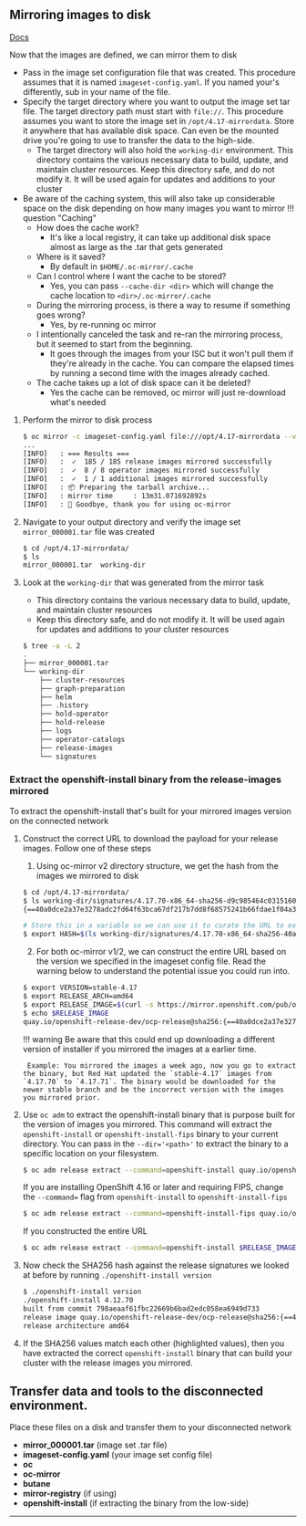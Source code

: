 ## Mirroring images to disk
[Docs](https://docs.redhat.com/en/documentation/openshift_container_platform/4.17/html/disconnected_environments/mirroring-in-disconnected-environments#mirror-to-disk-v2_about-installing-oc-mirror-v2)

Now that the images are defined, we can mirror them to disk

- Pass in the image set configuration file that was created. This procedure assumes that it is named `imageset-config.yaml`. If you named your's differently, sub in your name of the file.
- Specify the target directory where you want to output the image set tar file. The target directory path must start with `file://`. This procedure assumes you want to store the image set in `/opt/4.17-mirrordata`. Store it anywhere that has available disk space. Can even be the mounted drive you're going to use to transfer the data to the high-side.
  - The target directory will also hold the `working-dir` environment. This directory contains the various necessary data to build, update, and maintain cluster resources. Keep this directory safe, and do not modify it. It will be used again for updates and additions to your cluster
- Be aware of the caching system, this will also take up considerable space on the disk depending on how many images you want to mirror
!!! question "Caching"
    - How does the cache work?
        - It's like a local registry, it can take up additional disk space almost as large as the .tar that gets generated
    - Where is it saved?
        - By default in `$HOME/.oc-mirror/.cache`
    - Can I control where I want the cache to be stored?
        - Yes, you can pass `--cache-dir <dir>` which will change the cache location to `<dir>/.oc-mirror/.cache`
    - During the mirroring process, is there a way to resume if something goes wrong?
        - Yes, by re-running oc mirror
    - I intentionally canceled the task and re-ran the mirroring process, but it seemed to start from the beginning.
        - It goes through the images from your ISC but it won't pull them if they're already in the cache. You can compare the elapsed times by running a second time with the images already cached.
    - The cache takes up a lot of disk space can it be deleted?
        - Yes the cache can be removed, oc mirror will just re-download what's needed

1. Perform the mirror to disk process    
    ```bash
    $ oc mirror -c imageset-config.yaml file:///opt/4.17-mirrordata --v2
    ...
    [INFO]   : === Results ===
    [INFO]   :  ✓  185 / 185 release images mirrored successfully
    [INFO]   :  ✓  8 / 8 operator images mirrored successfully
    [INFO]   :  ✓  1 / 1 additional images mirrored successfully
    [INFO]   : 📦 Preparing the tarball archive...
    [INFO]   : mirror time     : 13m31.071692892s
    [INFO]   : 👋 Goodbye, thank you for using oc-mirror
    ```
    
1. Navigate to your output directory and verify the image set `mirror_000001.tar` file was created
    ```bash
    $ cd /opt/4.17-mirrordata/
    $ ls
    mirror_000001.tar  working-dir
    ```

1. Look at the `working-dir` that was generated from the mirror task
    - This directory contains the various necessary data to build, update, and maintain cluster resources
    - Keep this directory safe, and do not modify it. It will be used again for updates and additions to your cluster resources
    ```bash
    $ tree -a -L 2
    .
    ├── mirror_000001.tar
    └── working-dir
        ├── cluster-resources
        ├── graph-preparation
        ├── helm
        ├── .history
        ├── hold-operator
        ├── hold-release
        ├── logs
        ├── operator-catalogs
        ├── release-images
        └── signatures
    ```
  
### Extract the openshift-install binary from the release-images mirrored
To extract the openshift-install that's built for your mirrored images version on the connected network

1. Construct the correct URL to download the payload for your release images. Follow one of these steps
    
    1. Using oc-mirror v2 directory structure, we get the hash from the images we mirrored to disk
    ```bash
    $ cd /opt/4.17-mirrordata/
    $ ls working-dir/signatures/4.17.70-x86_64-sha256-d9c985464c0315160971b3e79f5fbec628d403a572f7a6d893c04627c066c0bb | awk -F'sha256-' '{print $2}'
    {==40a0dce2a37e3278adc2fd64f63bca67df217b7dd8f68575241b66fdae1f04a3==}

    # Store this in a variable so we can use it to curate the URL to extract the installer from without copying and pasting 
    $ export HASH=$(ls working-dir/signatures/4.17.70-x86_64-sha256-40a0dce2a37e3278adc2fd64f63bca67df217b7dd8f68575241b66fdae1f04a3 | awk -F'sha256-' '{print $2}')
    ```
    2. For both oc-mirror v1/2, we can construct the entire URL based on the version we specified in the imageset config file. Read the warning below to understand the potential issue you could run into.
    ```bash
    $ export VERSION=stable-4.17
    $ export RELEASE_ARCH=amd64
    $ export RELEASE_IMAGE=$(curl -s https://mirror.openshift.com/pub/openshift-v4/$RELEASE_ARCH/clients/ocp/$VERSION/release.txt | grep 'Pull From: quay.io' | awk -F ' ' '{print $3}')
    $ echo $RELEASE_IMAGE
    quay.io/openshift-release-dev/ocp-release@sha256:{==40a0dce2a37e3278adc2fd64f63bca67df217b7dd8f68575241b66fdae1f04a3==}
    ```
    !!! warning
        Be aware that this could end up downloading a different version of installer if you mirrored the images at a earlier time.

        Example: You mirrored the images a week ago, now you go to extract the binary, but Red Hat updated the `stable-4.17` images from `4.17.70` to `4.17.71`. The binary would be downloaded for the newer stable branch and be the incorrect version with the images you mirrored prior.

2. Use `oc adm` to extract the openshift-install binary that is purpose built for the version of images you mirrored. This command will extract the `openshift-install` or `openshift-install-fips` binary to your current directory. You can pass in the `--dir='<path>'` to extract the binary to a specific location on your filesystem. 
    ```bash
    $ oc adm release extract --command=openshift-install quay.io/openshift-release-dev/ocp-release@sha256:$HASH
    ```
    If you are installing OpenShift 4.16 or later and requiring FIPS, change the `--command=` flag from `openshift-install` to `openshift-install-fips`
    ```bash
    $ oc adm release extract --command=openshift-install-fips quay.io/openshift-release-dev/ocp-release@sha256:$HASH
    ```
    If you constructed the entire URL
    ```bash
    $ oc adm release extract --command=openshift-install $RELEASE_IMAGE
    ```
3. Now check the SHA256 hash against the release signatures we looked at before by running `./openshift-install version`
    ```bash
    $ ./openshift-install version
    ./openshift-install 4.12.70
    built from commit 798aeaaf61fbc22669b6bad2edc058ea6949d733
    release image quay.io/openshift-release-dev/ocp-release@sha256:{==40a0dce2a37e3278adc2fd64f63bca67df217b7dd8f68575241b66fdae1f04a3==}
    release architecture amd64
    ```
4. If the SHA256 values match each other (highlighted values), then you have extracted the correct `openshift-install` binary that can build your cluster with the release images you mirrored.

## Transfer data and tools to the disconnected environment.
Place these files on a disk and transfer them to your disconnected network

- **mirror_000001.tar** (image set .tar file)
- **imageset-config.yaml** (your image set config file)
- **oc**
- **oc-mirror**
- **butane**
- **mirror-registry** (if using)
- **openshift-install** (if extracting the binary from the low-side)

---